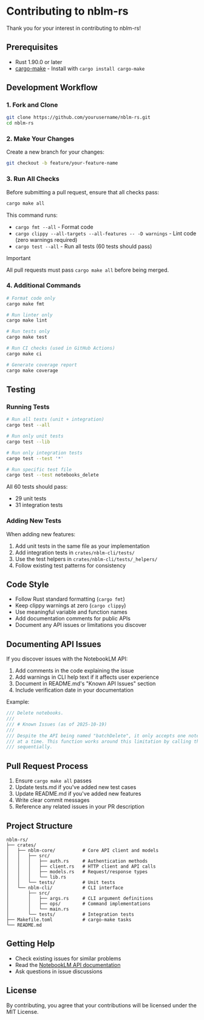 # Contributing to nblm-rs

Thank you for your interest in contributing to nblm-rs!

## Prerequisites

- Rust 1.90.0 or later
- [cargo-make](https://github.com/sagiegurari/cargo-make) - Install with `cargo install cargo-make`

## Development Workflow

### 1. Fork and Clone

```bash
git clone https://github.com/yourusername/nblm-rs.git
cd nblm-rs
```

### 2. Make Your Changes

Create a new branch for your changes:

```bash
git checkout -b feature/your-feature-name
```

### 3. Run All Checks

Before submitting a pull request, ensure that all checks pass:

```bash
cargo make all
```

This command runs:
- `cargo fmt --all` - Format code
- `cargo clippy --all-targets --all-features -- -D warnings` - Lint code (zero warnings required)
- `cargo test --all` - Run all tests (60 tests should pass)

> [!IMPORTANT]
> All pull requests must pass `cargo make all` before being merged.

### 4. Additional Commands

```bash
# Format code only
cargo make fmt

# Run linter only
cargo make lint

# Run tests only
cargo make test

# Run CI checks (used in GitHub Actions)
cargo make ci

# Generate coverage report
cargo make coverage
```

## Testing

### Running Tests

```bash
# Run all tests (unit + integration)
cargo test --all

# Run only unit tests
cargo test --lib

# Run only integration tests
cargo test --test '*'

# Run specific test file
cargo test --test notebooks_delete
```

All 60 tests should pass:
- 29 unit tests
- 31 integration tests

### Adding New Tests

When adding new features:

1. Add unit tests in the same file as your implementation
2. Add integration tests in `crates/nblm-cli/tests/`
3. Use the test helpers in `crates/nblm-cli/tests/_helpers/`
4. Follow existing test patterns for consistency

## Code Style

- Follow Rust standard formatting (`cargo fmt`)
- Keep clippy warnings at zero (`cargo clippy`)
- Use meaningful variable and function names
- Add documentation comments for public APIs
- Document any API issues or limitations you discover

## Documenting API Issues

If you discover issues with the NotebookLM API:

1. Add comments in the code explaining the issue
2. Add warnings in CLI help text if it affects user experience
3. Document in README.md's "Known API Issues" section
4. Include verification date in your documentation

Example:
```rust
/// Delete notebooks.
///
/// # Known Issues (as of 2025-10-19)
///
/// Despite the API being named "batchDelete", it only accepts one notebook
/// at a time. This function works around this limitation by calling the API
/// sequentially.
```

## Pull Request Process

1. Ensure `cargo make all` passes
2. Update tests.md if you've added new test cases
3. Update README.md if you've added new features
4. Write clear commit messages
5. Reference any related issues in your PR description

## Project Structure

```
nblm-rs/
├── crates/
│   ├── nblm-core/          # Core API client and models
│   │   ├── src/
│   │   │   ├── auth.rs     # Authentication methods
│   │   │   ├── client.rs   # HTTP client and API calls
│   │   │   ├── models.rs   # Request/response types
│   │   │   └── lib.rs
│   │   └── tests/          # Unit tests
│   └── nblm-cli/           # CLI interface
│       ├── src/
│       │   ├── args.rs     # CLI argument definitions
│       │   ├── ops/        # Command implementations
│       │   └── main.rs
│       └── tests/          # Integration tests
├── Makefile.toml           # cargo-make tasks
└── README.md
```

## Getting Help

- Check existing issues for similar problems
- Read the [NotebookLM API documentation](https://cloud.google.com/gemini/enterprise/notebooklm-enterprise/docs)
- Ask questions in issue discussions

## License

By contributing, you agree that your contributions will be licensed under the MIT License.
